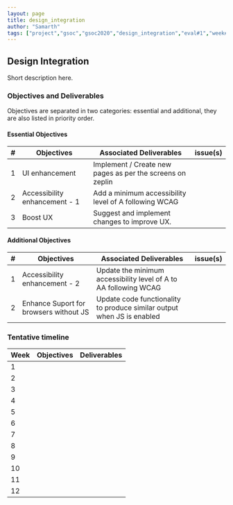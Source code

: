 ```yaml
---
layout: page
title: design_integration
author: "Samarth"
tags: ["project","gsoc","gsoc2020","design_integration","eval#1","week#2"]
---
```


## Design Integration 
Short description here.

### Objectives and Deliverables
Objectives are separated in two categories: essential and additional, they are also listed in priority order. 
#### Essential Objectives

|\#|Objectives|Associated Deliverables|issue(s)|  
|---	|---	|---	|---	|  
|1   	|UI enhancement   	| Implement / Create new pages as per the screens on zeplin  	|   	|  
|2   	|Accessibility enhancement - 1  	| Add a minimum accessibility level of A following WCAG   	|   	|  
|3   	|Boost UX   	| Suggest and implement changes to improve UX.   	|   	|  


#### Additional Objectives

|\#|Objectives|Associated Deliverables|issue(s)|  
|---	|---	|---	|---	|  
|1   	|Accessibility enhancement - 2   	| Update the minimum accessibility level of A to AA following WCAG    	|   	|  
|2   	|Enhance Suport for browsers without JS   	| Update code functionality to produce similar output when JS is enabled   	|   	|  

### Tentative timeline  

| Week  |Objectives |Deliverables |  
|---|---|---|  
|1|   |   |  
|2|   |   |  
|3|   |   |  
|4|   |   |  
|5|   |   |  
|6|   |   |  
|7|   |   |  
|8|   |   |  
|9|   |   |  
|10|   |   |  
|11|   |   |  
|12|   |   |  





